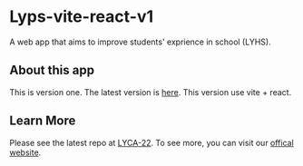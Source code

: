 # Lyps-vite-react-v1
A web app that aims to improve students' exprience in school (LYHS).

## About this app
This is version one. The latest version is [here](https://github.com/LYCA-22/lyhs-plus-app).
This version use vite + react.

## Learn More
Please see the latest repo at [LYCA-22](https://github.com/LYCA-22/lyhs-plus-app).
To see more, you can visit our [offical website](https://plus.lyhsca.org/).

